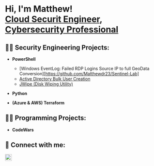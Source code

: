 <h1>Hi, I'm Matthew! <br/><a href="https://github.com/Matthewdr23">Cloud Securit Engineer</a>, <a href="[https://www.linkedin.com/in/r/](https://www.linkedin.com/in/matthew-velez-b85b97140/)">Cybersecurity Professional</a>

<h2>👨‍💻 Security Engineering Projects:</h2>

- <b>PowerShell</b>
  - [Windows EventLog: Failed RDP Logins Source IP to full GeoData Conversion][https://github.com/Matthewdr23/Sentinel-Lab]
  - [Active Directory Bulk User Creation](Link)
  - [JWipe (Disk Wiping Utility)](Link)
- <b>Python</b>
  
- <b>(Azure & AWS) Terraform</b>


<h2>👨‍💻 Programming Projects:</h2>

- <b>CodeWars</b>

<h2> 🤳 Connect with me:</h2>

[<img align="left" alt="Matthew | LinkedIn" width="22px" src="https://cdn.jsdelivr.net/npm/simple-icons@v3/icons/linkedin.svg" />][linkedin]



[linkedin]:https://www.linkedin.com/in/matthew-velez-b85b97140/

<!--
**joshmadakor1/joshmadakor1** is a ✨ _special_ ✨ repository because its `README.md` (this file) appears on your GitHub profile.

Here are some ideas to get you started:

- 🔭 I’m currently working on ...
- 🌱 I’m currently learning ...
- 👯 I’m looking to collaborate on ...
- 🤔 I’m looking for help with ...
- 💬 Ask me about ...
- 📫 How to reach me: ...
- 😄 Pronouns: ...
- ⚡ Fun fact: ...
-->
